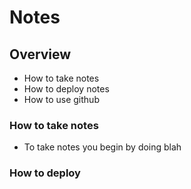 # Notes

## Overview
* How to take notes
* How to deploy notes
* How to use github


### How to take notes
* To take notes you begin by doing blah

### How to deploy
